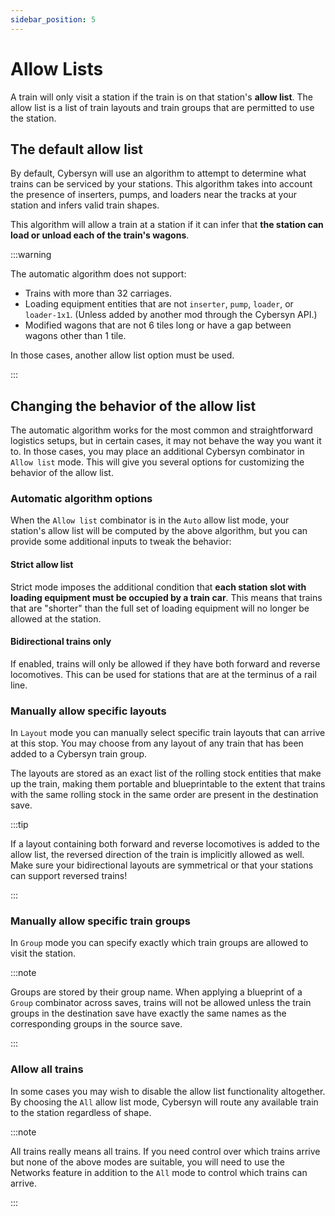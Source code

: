 ```yaml
---
sidebar_position: 5
---
```


# Allow Lists

A train will only visit a station if the train is on that station's **allow list**. The allow list is a list of train layouts and train groups that are permitted to use the station.

## The default allow list

By default, Cybersyn will use an algorithm to attempt to determine what trains can be serviced by your stations. This algorithm takes into account the presence of inserters, pumps, and loaders near the tracks at your station and infers valid train shapes.

This algorithm will allow a train at a station if it can infer that **the station can load or unload each of the train's wagons**.

:::warning

The automatic algorithm does not support:

- Trains with more than 32 carriages.
- Loading equipment entities that are not `inserter`, `pump`, `loader`, or `loader-1x1`. (Unless added by another mod through the Cybersyn API.)
- Modified wagons that are not 6 tiles long or have a gap between wagons other than 1 tile.

In those cases, another allow list option must be used.

:::

## Changing the behavior of the allow list

The automatic algorithm works for the most common and straightforward logistics setups, but in certain cases, it may not behave the way you want it to. In those cases, you may place an additional Cybersyn combinator in `Allow list` mode. This will give you several options for customizing the behavior of the allow list.

### Automatic algorithm options

When the `Allow list` combinator is in the `Auto` allow list mode, your station's allow list will be computed by the above algorithm, but you can provide some additional inputs to tweak the behavior:

#### Strict allow list

Strict mode imposes the additional condition that **each station slot with loading equipment must be occupied by a train car**. This means that trains that are "shorter" than the full set of loading equipment will no longer be allowed at the station.

#### Bidirectional trains only

If enabled, trains will only be allowed if they have both forward and reverse locomotives. This can be used for stations that are at the terminus of a rail line.

### Manually allow specific layouts

In `Layout` mode you can manually select specific train layouts that can arrive at this stop. You may choose from any layout of any train that has been added to a Cybersyn train group.

The layouts are stored as an exact list of the rolling stock entities that make up the train, making them portable and blueprintable to the extent that trains with the same rolling stock in the same order are present in the destination save.

:::tip

If a layout containing both forward and reverse locomotives is added to the allow list, the reversed direction of the train is implicitly allowed as well. Make sure your bidirectional layouts are symmetrical or that your stations can support reversed trains!

:::

### Manually allow specific train groups

In `Group` mode you can specify exactly which train groups are allowed to visit the station.

:::note

Groups are stored by their group name. When applying a blueprint of a `Group` combinator across saves, trains will not be allowed unless the train groups in the destination save have exactly the same names as the corresponding groups in the source save.

:::

### Allow all trains

In some cases you may wish to disable the allow list functionality altogether. By choosing the `All` allow list mode, Cybersyn will route any available train to the station regardless of shape.

:::note

All trains really means all trains. If you need control over which trains arrive but none of the above modes are suitable, you will need to use the Networks feature in addition to the `All` mode to control which trains can arrive.

:::
